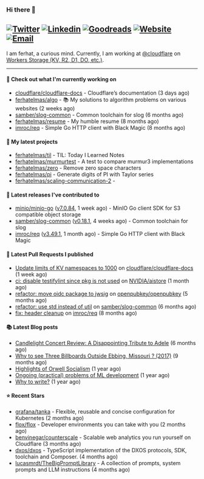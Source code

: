 ### Hi there 👋
[![Twitter](https://img.shields.io/twitter/follow/ferhatelmas_?label=Twitter&style=social)](https://twitter.com/ferhatelmas_)
[![Linkedin](https://img.shields.io/badge/LinkedIn--_.svg?style=social&logo=linkedin)](https://www.linkedin.com/in/ferhatelmas/)
[![Goodreads](https://img.shields.io/badge/goodreads--_.svg?style=social&logo=goodreads)](https://www.goodreads.com/user/show/24238914-ferhat-elmas/)
[![Website](https://img.shields.io/badge/website--_.svg?style=social&logo=rss)](https://ferhatelmas.com/)
[![Email](https://img.shields.io/badge/email--_.svg?logo=Gmail&style=social)](mailto:elmas.ferhat@gmail.com)
-----------

I am ferhat, a curious mind.
Currently, I am working at [@cloudflare](https://github.com/cloudflare) on [Workers Storage (KV, R2, D1, DO, etc.)](https://developers.cloudflare.com/products/?product-group=Storage).







-----------
#### 👷 Check out what I'm currently working on

- [cloudflare/cloudflare-docs](https://github.com/cloudflare/cloudflare-docs) - Cloudflare’s documentation (3 days ago)
- [ferhatelmas/algo](https://github.com/ferhatelmas/algo) - :books: My solutions to algorithm problems on various websites (2 weeks ago)
- [samber/slog-common](https://github.com/samber/slog-common) - Common toolchain for slog (6 months ago)
- [ferhatelmas/resume](https://github.com/ferhatelmas/resume) - My humble resume (8 months ago)
- [imroc/req](https://github.com/imroc/req) - Simple Go HTTP client with Black Magic (8 months ago)

#### 🌱 My latest projects

- [ferhatelmas/til](https://github.com/ferhatelmas/til) - TIL: Today I Learned Notes
- [ferhatelmas/murmurtest](https://github.com/ferhatelmas/murmurtest) - A test to compare murmur3 implementations
- [ferhatelmas/zero](https://github.com/ferhatelmas/zero) - Remove zero space characters
- [ferhatelmas/pi](https://github.com/ferhatelmas/pi) - Generate digits of PI with Taylor series
- [ferhatelmas/scaling-communication-2](https://github.com/ferhatelmas/scaling-communication-2) - 

#### 🚀 Latest releases I've contributed to

- [minio/minio-go](https://github.com/minio/minio-go) ([v7.0.84](https://github.com/minio/minio-go/releases/tag/v7.0.84), 1 week ago) - MinIO Go client SDK for S3 compatible object storage
- [samber/slog-common](https://github.com/samber/slog-common) ([v0.18.1](https://github.com/samber/slog-common/releases/tag/v0.18.1), 4 weeks ago) - Common toolchain for slog
- [imroc/req](https://github.com/imroc/req) ([v3.49.1](https://github.com/imroc/req/releases/tag/v3.49.1), 1 month ago) - Simple Go HTTP client with Black Magic

#### 🔨 Latest Pull Requests I published

- [Update limits of KV namespaces to 1000](https://github.com/cloudflare/cloudflare-docs/pull/19404) on [cloudflare/cloudflare-docs](https://github.com/cloudflare/cloudflare-docs) (1 week ago)
- [ci: disable testifylint since pkg is not used](https://github.com/NVIDIA/aistore/pull/193) on [NVIDIA/aistore](https://github.com/NVIDIA/aistore) (1 month ago)
- [refactor: move oidc package to jwsig](https://github.com/openpubkey/openpubkey/pull/211) on [openpubkey/openpubkey](https://github.com/openpubkey/openpubkey) (5 months ago)
- [refactor: use std instead of util](https://github.com/samber/slog-common/pull/7) on [samber/slog-common](https://github.com/samber/slog-common) (6 months ago)
- [fix: header cleanup](https://github.com/imroc/req/pull/355) on [imroc/req](https://github.com/imroc/req) (8 months ago)

#### 📚 Latest Blog posts

- [Candlelight Concert Review: A Disappointing Tribute to Adele](https://ferhatelmas.com/candlelight-concert-review-a-disappointing-tribute-to-adele) (6 months ago)
- [Why to see Three Billboards Outside Ebbing, Missouri ? (2017)](https://ferhatelmas.com/why-to-see-three-billboards-outside-ebbing-missouri-2017) (9 months ago)
- [Highlights of Orwell Socialism](https://ferhatelmas.com/highlights-of-orwell-socialism) (1 year ago)
- [Ongoing (practical) problems of ML development](https://ferhatelmas.com/ongoing-practical-problems-of-ml-development) (1 year ago)
- [Why to write?](https://ferhatelmas.com/why-to-write) (1 year ago)

#### ⭐ Recent Stars

- [grafana/tanka](https://github.com/grafana/tanka) - Flexible, reusable and concise configuration for Kubernetes (2 months ago)
- [flox/flox](https://github.com/flox/flox) - Developer environments you can take with you (2 months ago)
- [benvinegar/counterscale](https://github.com/benvinegar/counterscale) - Scalable web analytics you run yourself on Cloudflare (3 months ago)
- [dxos/dxos](https://github.com/dxos/dxos) - TypeScript implementation of the DXOS protocols, SDK, toolchain and Composer. (4 months ago)
- [lucasmrdt/TheBigPromptLibrary](https://github.com/lucasmrdt/TheBigPromptLibrary) - A collection of prompts, system prompts and LLM instructions (4 months ago)
